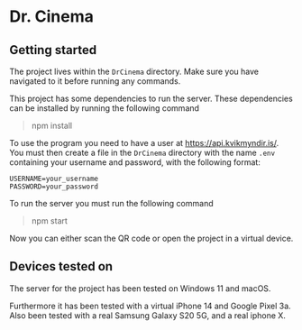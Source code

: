 # Dr. Cinema


## Getting started

The project lives within the `DrCinema` directory. Make sure you have navigated to it before running any commands.

This project has some dependencies to run the server. These dependencies can be installed by running the following command

> npm install

To use the program you need to have a user at https://api.kvikmyndir.is/. You must then create a file in the `DrCinema` directory with the name `.env` containing your username and password, with the following format:

```
USERNAME=your_username 
PASSWORD=your_password
```

To run the server you must run the following command

> npm start

Now you can either scan the QR code or open the project in a virtual device.

## Devices tested on

The server for the project has been tested on Windows 11 and macOS.

Furthermore it has been tested with a virtual iPhone 14 and Google Pixel 3a. Also been tested with a real Samsung Galaxy S20 5G, and a real iphone X.
